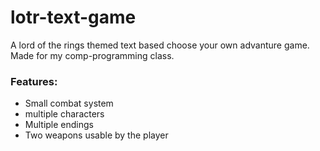 # lotr-text-game
A lord of the rings themed text based choose your own advanture game. Made for my comp-programming class. 

### Features:
+ Small combat system
+ multiple characters
+ Multiple endings
+ Two weapons usable by the player
